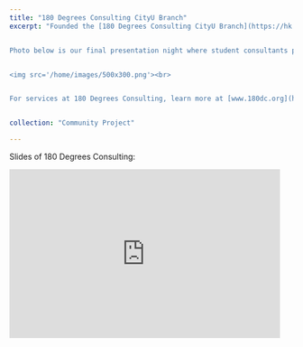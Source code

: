 ```yaml
---
title: "180 Degrees Consulting CityU Branch"
excerpt: "Founded the [180 Degrees Consulting CityU Branch](https://hk.linkedin.com/company/180dc-cityu) after my academic exchange to Copenhagen, a chapter of the world's largest student-led consultancy for non-profits.<br>


Photo below is our final presentation night where student consultants present their projects to their mentors and non-profit clients.<br>


<img src='/home/images/500x300.png'><br>


For services at 180 Degrees Consulting, learn more at [www.180dc.org](https://www.180dc.org) or check out our one-pager for clients [here](https://drive.google.com/file/d/1-DkGAV8TzFDyAm4MAERJs18cmmhpO1YH/view?usp=sharing)." 


collection: "Community Project"

---
```


Slides of 180 Degrees Consulting:<br>

<iframe src="https://docs.google.com/presentation/d/e/2PACX-1vR0B5POozzffR3TaIzRjESlCxq3t6hqLPHqbmZeqdU6BoMC0mjhkESFkOtgMPIW9w/embed?start=false&loop=true&delayms=3000" frameborder="0" width="480" height="299" allowfullscreen="true" mozallowfullscreen="true" webkitallowfullscreen="true"></iframe>



